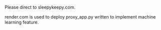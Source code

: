 Please direct to sleepykeepy.com.

render.com is used to deploy proxy_app.py written to implement machine learning feature.

